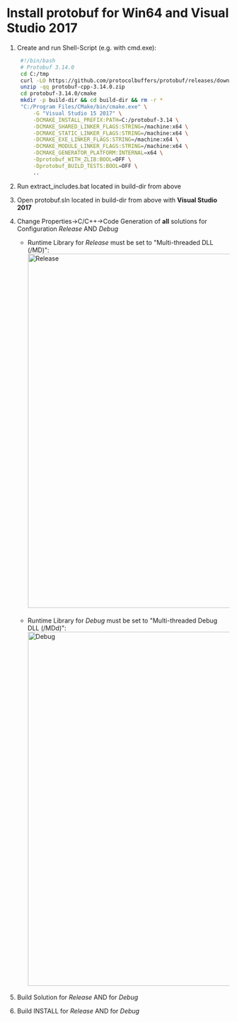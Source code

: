 # Install protobuf for Win64 and Visual Studio 2017

1. Create and run Shell-Script (e.g. with cmd.exe):

   ```bash
    #!/bin/bash
    # Protobuf 3.14.0
    cd C:/tmp
    curl -LO https://github.com/protocolbuffers/protobuf/releases/download/v3.14.0/protobuf-cpp-3.14.0.zip
    unzip -qq protobuf-cpp-3.14.0.zip
    cd protobuf-3.14.0/cmake
    mkdir -p build-dir && cd build-dir && rm -r *
    "C:/Program Files/CMake/bin/cmake.exe" \
        -G "Visual Studio 15 2017" \
        -DCMAKE_INSTALL_PREFIX:PATH=C:/protobuf-3.14 \
        -DCMAKE_SHARED_LINKER_FLAGS:STRING=/machine:x64 \
        -DCMAKE_STATIC_LINKER_FLAGS:STRING=/machine:x64 \
        -DCMAKE_EXE_LINKER_FLAGS:STRING=/machine:x64 \
        -DCMAKE_MODULE_LINKER_FLAGS:STRING=/machine:x64 \
        -DCMAKE_GENERATOR_PLATFORM:INTERNAL=x64 \
        -Dprotobuf_WITH_ZLIB:BOOL=OFF \
        -Dprotobuf_BUILD_TESTS:BOOL=OFF \
        ..
    ```

2. Run extract_includes.bat located in build-dir from above
3. Open protobuf.sln located in build-dir from above with **Visual Studio 2017**
4. Change Properties->C/C++->Code Generation of **all** solutions for Configuration *Release* AND *Debug*<br>
   - Runtime Library for *Release* must be set to "Multi-threaded DLL (/MD)":<br>
     <img src="https://gitlab.com/tuda-fzd/perception-sensor-modeling/reflection-based-lidar-object-model/uploads/38c646d7442362bbbbce936d67a26836/ASM_protobuf_runtime_library_release.png" alt="Release" width="800"><br><br>
   - Runtime Library for *Debug* must be set to "Multi-threaded Debug DLL (/MDd)":<br>
     <img src="https://gitlab.com/tuda-fzd/perception-sensor-modeling/reflection-based-lidar-object-model/uploads/be2f9e3f0cda9da9bb4686805379b37e/ASM_protobuf_runtime_library_debug.png" alt="Debug" width="800">
5. Build Solution for *Release* AND for *Debug*
6. Build INSTALL for *Release* AND for *Debug*
